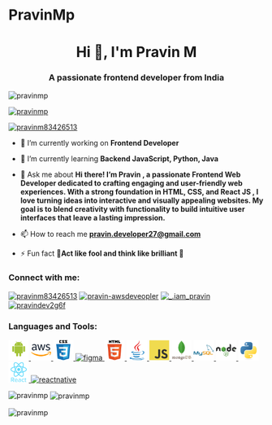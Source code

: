 # PravinMp 
<h1 align="center">Hi 👋, I'm Pravin M</h1>
<h3 align="center">A passionate frontend developer from India</h3>

<p align="left"> <img src="https://komarev.com/ghpvc/?username=pravinmp&label=Profile%20views&color=0e75b6&style=flat" alt="pravinmp" /> </p>

<p align="left"> <a href="https://github.com/ryo-ma/github-profile-trophy"><img src="https://github-profile-trophy.vercel.app/?username=pravinmp" alt="pravinmp" /></a> </p>

<p align="left"> <a href="https://twitter.com/pravinm83426513" target="blank"><img src="https://img.shields.io/twitter/follow/pravinm83426513?logo=twitter&style=for-the-badge" alt="pravinm83426513" /></a> </p>

- 🔭 I’m currently working on **Frontend Developer**

- 🌱 I’m currently learning **Backend JavaScript, Python, Java**

- 💬 Ask me about **Hi there! I’m Pravin , a passionate Frontend Web Developer dedicated to crafting engaging and user-friendly web experiences. With a strong foundation in HTML, CSS, and React JS , I love turning ideas into interactive and visually appealing websites. My goal is to blend creativity with functionality to build intuitive user interfaces that leave a lasting impression.**

- 📫 How to reach me **pravin.developer27@gmail.com**

- ⚡ Fun fact **🚀Act like fool and think like brilliant 🚀**

<h3 align="left">Connect with me:</h3>
<p align="left">
<a href="https://twitter.com/pravinm83426513" target="blank"><img align="center" src="https://raw.githubusercontent.com/rahuldkjain/github-profile-readme-generator/master/src/images/icons/Social/twitter.svg" alt="pravinm83426513" height="30" width="40" /></a>
<a href="https://linkedin.com/in/pravin-awsdeveopler" target="blank"><img align="center" src="https://raw.githubusercontent.com/rahuldkjain/github-profile-readme-generator/master/src/images/icons/Social/linked-in-alt.svg" alt="pravin-awsdeveopler" height="30" width="40" /></a>
<a href="https://instagram.com/_.iam_pravin" target="blank"><img align="center" src="https://raw.githubusercontent.com/rahuldkjain/github-profile-readme-generator/master/src/images/icons/Social/instagram.svg" alt="_.iam_pravin" height="30" width="40" /></a>
<a href="https://auth.geeksforgeeks.org/user/pravindev2g6f" target="blank"><img align="center" src="https://raw.githubusercontent.com/rahuldkjain/github-profile-readme-generator/master/src/images/icons/Social/geeks-for-geeks.svg" alt="pravindev2g6f" height="30" width="40" /></a>
</p>

<h3 align="left">Languages and Tools:</h3>
<p align="left"> <a href="https://developer.android.com" target="_blank" rel="noreferrer"> <img src="https://raw.githubusercontent.com/devicons/devicon/master/icons/android/android-original-wordmark.svg" alt="android" width="40" height="40"/> </a> <a href="https://aws.amazon.com" target="_blank" rel="noreferrer"> <img src="https://raw.githubusercontent.com/devicons/devicon/master/icons/amazonwebservices/amazonwebservices-original-wordmark.svg" alt="aws" width="40" height="40"/> </a> <a href="https://www.w3schools.com/css/" target="_blank" rel="noreferrer"> <img src="https://raw.githubusercontent.com/devicons/devicon/master/icons/css3/css3-original-wordmark.svg" alt="css3" width="40" height="40"/> </a> <a href="https://www.figma.com/" target="_blank" rel="noreferrer"> <img src="https://www.vectorlogo.zone/logos/figma/figma-icon.svg" alt="figma" width="40" height="40"/> </a> <a href="https://www.w3.org/html/" target="_blank" rel="noreferrer"> <img src="https://raw.githubusercontent.com/devicons/devicon/master/icons/html5/html5-original-wordmark.svg" alt="html5" width="40" height="40"/> </a> <a href="https://www.java.com" target="_blank" rel="noreferrer"> <img src="https://raw.githubusercontent.com/devicons/devicon/master/icons/java/java-original.svg" alt="java" width="40" height="40"/> </a> <a href="https://developer.mozilla.org/en-US/docs/Web/JavaScript" target="_blank" rel="noreferrer"> <img src="https://raw.githubusercontent.com/devicons/devicon/master/icons/javascript/javascript-original.svg" alt="javascript" width="40" height="40"/> </a> <a href="https://www.mongodb.com/" target="_blank" rel="noreferrer"> <img src="https://raw.githubusercontent.com/devicons/devicon/master/icons/mongodb/mongodb-original-wordmark.svg" alt="mongodb" width="40" height="40"/> </a> <a href="https://www.mysql.com/" target="_blank" rel="noreferrer"> <img src="https://raw.githubusercontent.com/devicons/devicon/master/icons/mysql/mysql-original-wordmark.svg" alt="mysql" width="40" height="40"/> </a> <a href="https://nodejs.org" target="_blank" rel="noreferrer"> <img src="https://raw.githubusercontent.com/devicons/devicon/master/icons/nodejs/nodejs-original-wordmark.svg" alt="nodejs" width="40" height="40"/> </a> <a href="https://www.python.org" target="_blank" rel="noreferrer"> <img src="https://raw.githubusercontent.com/devicons/devicon/master/icons/python/python-original.svg" alt="python" width="40" height="40"/> </a> <a href="https://reactjs.org/" target="_blank" rel="noreferrer"> <img src="https://raw.githubusercontent.com/devicons/devicon/master/icons/react/react-original-wordmark.svg" alt="react" width="40" height="40"/> </a> <a href="https://reactnative.dev/" target="_blank" rel="noreferrer"> <img src="https://reactnative.dev/img/header_logo.svg" alt="reactnative" width="40" height="40"/> </a> </p>

<p><img align="left" src="https://github-readme-stats.vercel.app/api/top-langs?username=pravinmp&show_icons=true&locale=en&layout=compact" alt="pravinmp" /></p>

<p>&nbsp;<img align="center" src="https://github-readme-stats.vercel.app/api?username=pravinmp&show_icons=true&locale=en" alt="pravinmp" /></p>

<p><img align="center" src="https://github-readme-streak-stats.herokuapp.com/?user=pravinmp&" alt="pravinmp" /></p>
